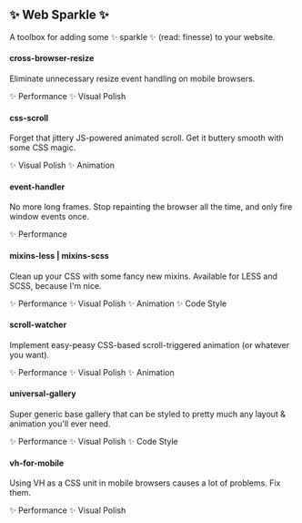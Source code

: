 ✨ Web Sparkle ✨
---
A toolbox for adding some ✨ sparkle ✨ (read: finesse) to your website.

#### cross-browser-resize
Eliminate unnecessary resize event handling on mobile browsers.

✨ Performance
✨ Visual Polish

#### css-scroll
Forget that jittery JS-powered animated scroll. Get it buttery smooth with some CSS magic.

✨ Visual Polish
✨ Animation

#### event-handler
No more long frames. Stop repainting the browser all the time, and only fire window events once.

✨ Performance

#### mixins-less | mixins-scss
Clean up your CSS with some fancy new mixins. Available for LESS and SCSS, because I'm nice.

✨ Performance
✨ Visual Polish
✨ Animation
✨ Code Style

#### scroll-watcher
Implement easy-peasy CSS-based scroll-triggered animation (or whatever you want).

✨ Performance
✨ Visual Polish
✨ Animation

#### universal-gallery
Super generic base gallery that can be styled to pretty much any layout & animation you'll ever need.

✨ Performance
✨ Visual Polish
✨ Code Style

#### vh-for-mobile
Using VH as a CSS unit in mobile browsers causes a lot of problems. Fix them.

✨ Performance
✨ Visual Polish
